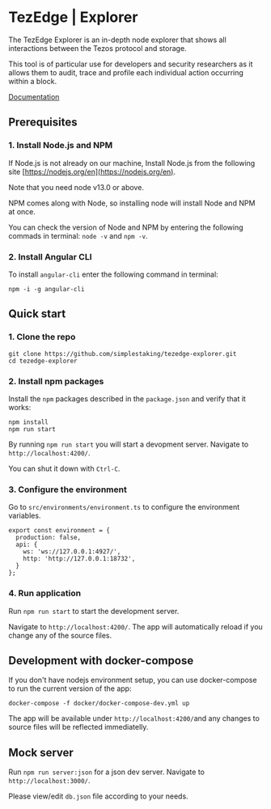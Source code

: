 # TezEdge | Explorer

The TezEdge Explorer is an in-depth node explorer that shows all interactions between the Tezos protocol and storage. 

This tool is of particular use for developers and security researchers as it allows them to audit, trace and profile each individual action occurring within a block.

[Documentation](https://docs.tezedge.com/tezedge/explorer)

## Prerequisites

### 1. Install Node.js and NPM

If Node.js is not already on our machine, Install Node.js from the following site [https://nodejs.org/en](https://nodejs.org/en).

Note that you need node v13.0 or above.

NPM comes along with Node, so installing node will install Node and NPM at once.

You can check the version of Node and NPM by entering the following commads in terminal: `node -v` and `npm -v`.

### 2. Install Angular CLI

To install `angular-cli` enter the following command in terminal:

```
npm -i -g angular-cli
```

## Quick start

### 1. Clone the repo
```
git clone https://github.com/simplestaking/tezedge-explorer.git
cd tezedge-explorer
```

### 2. Install npm packages
Install the `npm` packages described in the `package.json` and verify that it works:

```
npm install
npm run start
```
By running `npm run start` you will start a devopment server. Navigate to `http://localhost:4200/`.

You can shut it down with `Ctrl-C`.


### 3. Configure the environment

Go to `src/environments/environment.ts` to configure the environment variables.

```
export const environment = {
  production: false,
  api: {
    ws: 'ws://127.0.0.1:4927/',
    http: 'http://127.0.0.1:18732',
  }
};
```

### 4. Run application

Run `npm run start` to start the development server. 

Navigate to `http://localhost:4200/`. The app will automatically reload if you change any of the source files.

## Development with docker-compose

If you don't have nodejs environment setup, you can use docker-compose to run the current version
of the app:

```
docker-compose -f docker/docker-compose-dev.yml up
```

The app will be available under `http://localhost:4200/`and any changes to source files will
be reflected immediatelly.

## Mock server
Run `npm run server:json` for a json dev server.
Navigate to `http://localhost:3000/`.

Please view/edit `db.json` file according to your needs.
